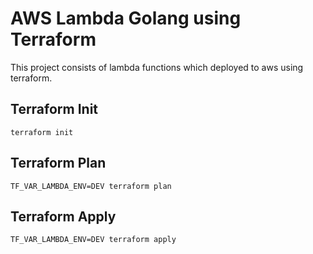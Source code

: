 # AWS Lambda Golang using Terraform

This project consists of lambda functions which deployed to aws using terraform.

## Terraform Init

```shell
terraform init
```

## Terraform Plan

```shell
TF_VAR_LAMBDA_ENV=DEV terraform plan
```

## Terraform Apply

```shell
TF_VAR_LAMBDA_ENV=DEV terraform apply
```